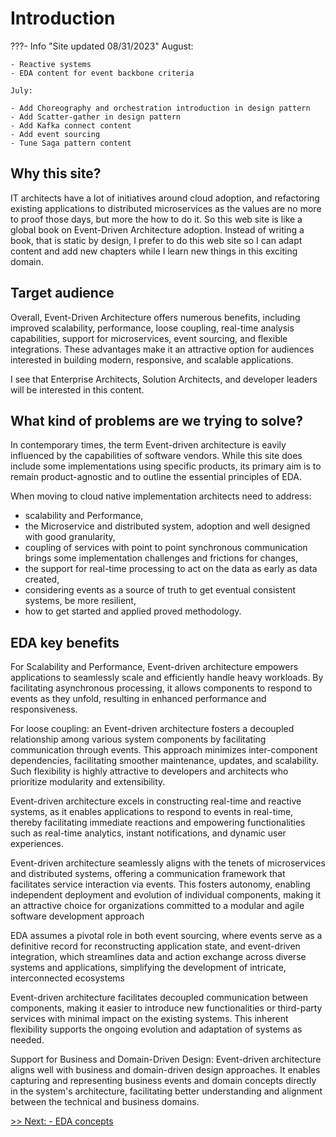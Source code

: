 # Introduction

???- Info "Site updated 08/31/2023"
    August:
    
    - Reactive systems
    - EDA content for event backbone criteria

    July: 
    
    - Add Choreography and orchestration introduction in design pattern
    - Add Scatter-gather in design pattern
    - Add Kafka connect content
    - Add event sourcing 
    - Tune Saga pattern content

## Why this site?

IT architects have a lot of initiatives around cloud adoption, and refactoring existing applications to distributed microservices as the values are no more to proof those days, but more the how to do it. So this web site is like a global book on Event-Driven Architecture adoption. Instead of writing a book, that is static by design, I prefer to do this web site so I can adapt content and add new chapters while I learn new things in this exciting domain.

## Target audience

Overall, Event-Driven Architecture offers numerous benefits, including improved scalability, performance, loose coupling, real-time analysis capabilities, support for microservices, event sourcing, and flexible integrations. These advantages make it an attractive option for audiences interested in building modern, responsive, and scalable applications.

I see that Enterprise Architects, Solution Architects, and developer leaders will be interested in this content.

## What kind of problems are we trying to solve?

In contemporary times, the term Event-driven architecture is eavily influenced by the capabilities of software vendors. While this site does include some implementations using specific products, its primary aim is to remain product-agnostic and to outline the essential principles of EDA.

When moving to cloud native implementation architects need to address:

* scalability and Performance,
* the Microservice and distributed system, adoption and well designed with good granularity,
* coupling of services with point to point synchronous communication brings some implementation challenges and frictions for changes,
* the support for real-time processing to act on the data as early as data created, 
* considering events as a source of truth to get eventual consistent systems, be more resilient, 
* how to get started and applied proved methodology.

## EDA key benefits

For Scalability and Performance, Event-driven architecture empowers applications to seamlessly scale and efficiently handle heavy workloads. By facilitating asynchronous processing, it allows components to respond to events as they unfold, resulting in enhanced performance and responsiveness.

For loose coupling: an Event-driven architecture fosters a decoupled relationship among various system components by facilitating communication through events. This approach minimizes inter-component dependencies, facilitating smoother maintenance, updates, and scalability. Such flexibility is highly attractive to developers and architects who prioritize modularity and extensibility.

Event-driven architecture excels in constructing real-time and reactive systems, as it enables applications to respond to events in real-time, thereby facilitating immediate reactions and empowering functionalities such as real-time analytics, instant notifications, and dynamic user experiences.

Event-driven architecture seamlessly aligns with the tenets of microservices and distributed systems, offering a communication framework that facilitates service interaction via events. This fosters autonomy, enabling independent deployment and evolution of individual components, making it an attractive choice for organizations committed to a modular and agile software development approach

EDA assumes a pivotal role in both event sourcing, where events serve as a definitive record for reconstructing application state, and event-driven integration, which streamlines data and action exchange across diverse systems and applications, simplifying the development of intricate, interconnected ecosystems

Event-driven architecture facilitates decoupled communication between components, making it easier to introduce new functionalities or third-party services with minimal impact on the existing systems. This inherent flexibility supports the ongoing evolution and adaptation of systems as needed.

Support for Business and Domain-Driven Design: Event-driven architecture aligns well with business and domain-driven design approaches. It enables capturing and representing business events and domain concepts directly in the system's architecture, facilitating better understanding and alignment between the technical and business domains.

[>> Next: - EDA concepts](./eda.md)